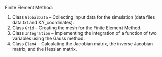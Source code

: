 Finite Element Method:

1. Class `GlobalData` – Collecting input data for the simulation (data files data.txt and XY_coordinates).
2. Class `Grid` – Creating the mesh for the Finite Element Method.
3. Class `Integration` – Implementing the integration of a function of two variables using the Gauss method.
4. Class `Elem4` – Calculating the Jacobian matrix, the inverse Jacobian matrix, and the Hessian matrix.